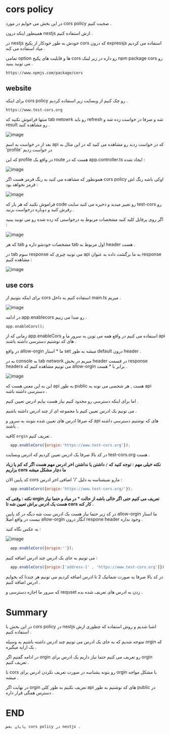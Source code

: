 # cors policy 

در این بخش می خوایم در مورد cors policy صحبت کنیم . 

همینطور اینکه درون nestjs ازش استفاده کنیم . 

در nestjs خودش به طور خودکار از پکیج cors که درون expressjs استفاده می کردیم میاد استفاده می کنه . 

تمامی option ها و قابلیت های پکیج cors رو داره در زیر لینک npm package cors رو می تونید ببنید . 


```
https://www.npmjs.com/package/cors
```
## website 

برای اینکه cors policy رو چک کنیم از وبسایت زیر استفاده کردیم . 

```
https://www.test-cors.org
```

منتها فراموش نکنید که tab netowrk رو باید refresh شه و صرفا در خواست زده شه و result رو مشاهده کنید . 


![image](https://github.com/mosenn/back-end/assets/91747908/25c701d2-65e9-4d8b-81ed-1ab23a38e92d)

بعد از در خواست به اسم api که در خواست زدید رو مشاهده می کنید که در این مثال به 'profile' در خواست زدیم 

که این profile در واقع یک route هست که در app.controller.ts ایجاد شده : 


![image](https://github.com/mosenn/back-end/assets/91747908/b8aa9bd1-58f2-4aa8-a270-cd41cf399204)

همونطور که مشاهده می کنید به رنگ قرمز هست اگر cors policy اوکی باشه رنگ اش قرمز نخواهد بود : 

![image](https://github.com/mosenn/back-end/assets/91747908/d36b3f8e-7f5a-4e35-891f-f2dad72d2364)

فراموش نکنید که هر بار که code رو تغییر میدید و ذخیره می کنید سایت test-cors رو رفرش کنید و دوباره درخواست بزنید . 

اگر روی پرفایل کلید کنید مشخصات مربوط به درخواستی که زده شده رو می تونید ببنید : 

![image](https://github.com/mosenn/back-end/assets/91747908/28c40618-e35c-47a0-a94a-d32d4b4fb4f1)


که هر tab مشخصات خودشو داره و tab اول مربوط به header هست . 

در tab سوم response می تونید چیزی که api به ما برگشت داده به عنوان response مشاهده کنیم : 

![image](https://github.com/mosenn/back-end/assets/91747908/0d268183-49f3-4407-afb3-17904d7cd774)




## use cors 

برای اینکه بتونیم از cors استفاده کنیم به داخل main.ts میریم . 



![image](https://github.com/mosenn/back-end/assets/91747908/c06deba1-4628-42ca-9fe3-90278959201c)


در ادامه app.enablecors رو صدا می زنیم . 

```
app.enableCors();
```

زمانی که از app.enableCors استفاده می کنیم در واقع همه می تونن به سرور ما و api های که نوشتیم دسترسی داشته باشند . 

در واقع allow-orgin ما * استار set میشه به طور default درون header . 

به در console به tab network میریم در بخش header در قسمت response headers می تونیم مشاهده کنیم که allow-orgin برابر با * هست . 

![image](https://github.com/mosenn/back-end/assets/91747908/5a42b874-0a02-4e76-931e-b95905e0167b)


این به این معنی هست که api به طور public هست , هر شخصی می تونه به api دسترسی داشته باشه . 

اما برای اینکه دسترسی رو محدود کنیم نیاز هست بیایم ادرس تعیین کنیم . 

می تونیم یک ادرس تعیین کنیم یا مجموعه ای از چند ادرس داشته باشیم . 

که صرفا ادرس های تعیین شده بتونند به سرور و api های که نوشتیم دسترسی داشته باشند . 

کافیه `orgin` تعریف کنیم . 

```javascript
  app.enableCors({origin:'https://www.test-cors.org'});
```

در کد بالا صرفا یک ادرس تعیین کردیم که ادرس وبسایت test-cors.org هست . 

**نکته خیلی مهم : توجه کنید که `/` داشتن یا نداشتن اخر ادرس مهم هست اگر که کم یا زیاد بزاریم cors ما دچار مشکل میشه**

کد پایین الان cors مارو نمیشناسه به دلیل '/' اضافی اخر ادرس :
```javascript
  app.enableCors({origin:'https://www.test-cors.org/'});
```

**نکته : وقتی که orgin تعریف می کنیم حتی اگر خالی باشه از حالت * در میاد و حتما نیاز هست یک ادرس براش تعیین شه تا cors کار کنه .**

در کد زیر حتما نیاز هست یک ادرس ست شه دیگه در کد پایین allow-orgin ما استار نیست در واقع اصلا allow-orgin انگار درون respone header وجود نداره  .

به عکس نگاه کنید : 

![image](https://github.com/mosenn/back-end/assets/91747908/6928c3fb-e89f-4f89-9fab-ea451eaaa8a6)


```javascript
  app.enableCors({origin:''});
```

می تونیم به جای یک ادرس چند ادرس اضافه کنیم : 


```javascript
  app.enableCors({origin:['address-1' , 'https://www.test-cors.org']});
```

در کد بالا صرفا به صورت شماتیک 2 تا ادرس اضافه کردیم می تونیم هر چندتا که بخوایم ادرس اضافه کنیم . 

که سرور ما اجازه دسترسی و requset زدن به ادرس های تعریف شده بده .


# Summary 

در این بخش با cors policy در nestjs اشنا شدیم و روش استفاده که چطوری ازش استفاده کنیم . 

متوجه شدیم که به جای یک ادرس می تونیم چند ادرس داشته باشیم به وسیله orgin که یک ارایه میگیره . 

در ادامه گفتیم اگر orgin رو تعریف می کنیم حتما نیاز داریم یک ادرس برای orgin تعریف کنیم . 

تا cors رو بتونه بشناسه در صورت تعریف نکردن ادرس برای orgin با مشکل مواجه میشه . 

در نهایت اگر orgin تعریف نکنیم به طور کلی api های که نوشتیم به طور public در دسترس همگی قرار داره . 


# END 

`پایان بخش cors policy در nestjs . `
